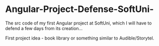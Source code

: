 # Angular-Project-Defense-SoftUni-

The src code of my first Angular project at SoftUni, which I will have to defend a few days from its creation... 

First project idea - book library or something similar to Audible/Storytel.
